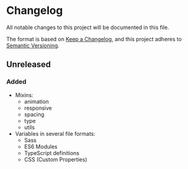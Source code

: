 # Changelog
All notable changes to this project will be documented in this file.

The format is based on [Keep a Changelog](https://keepachangelog.com/en/1.0.0/),
and this project adheres to [Semantic Versioning](https://semver.org/spec/v2.0.0.html).

## Unreleased

### Added

- Mixins:
  - animation
  - responsive
  - spacing
  - type
  - utils
- Variables in several file formats:
  - Sass
  - ES6 Modules
  - TypeScript definitions
  - CSS (Custom Properties)